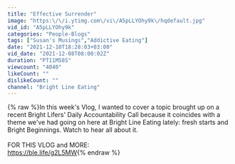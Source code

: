 ```yaml
---
title: "Effective Surrender"
image: "https:\/\/i.ytimg.com\/vi\/A5pLLYOhy9k\/hqdefault.jpg"
vid_id: "A5pLLYOhy9k"
categories: "People-Blogs"
tags: ["Susan's Musings","Addictive Eating"]
date: "2021-12-10T18:28:03+03:00"
vid_date: "2021-12-08T08:00:02Z"
duration: "PT11M58S"
viewcount: "4040"
likeCount: ""
dislikeCount: ""
channel: "Bright Line Eating"
---
```

{% raw %}In this week's Vlog, I wanted to cover a topic brought up on a recent Bright Lifers' Daily Accountability Call because it coincides with a theme we've had going on here at Bright Line Eating lately: fresh starts and Bright Beginnings. Watch to hear all about it.<br /><br />FOR THIS VLOG and MORE:<br /><a rel="nofollow" target="blank" href="https://ble.life/g2L5MW">https://ble.life/g2L5MW</a>{% endraw %}
